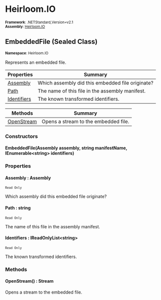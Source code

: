 # Heirloom.IO

<small>**Framework**: .NETStandard,Version=v2.1</small>  
<small>**Assembly**: [Heirloom.IO](../Heirloom.IO/Heirloom.IO.md)</small>  

## EmbeddedFile (Sealed Class)
<small>**Namespace**: Heirloom.IO</small>  

Represents an embedded file.

| Properties                  | Summary                                          |
|-----------------------------|--------------------------------------------------|
| [Assembly](#ASSBEC4387E)    | Which assembly did this embedded file originate? |
| [Path](#PAT5C11D03D)        | The name of this file in the assembly manifest.  |
| [Identifiers](#IDE599211FE) | The known transformed identifiers.               |

| Methods                    | Summary                              |
|----------------------------|--------------------------------------|
| [OpenStream](#OPEF0FC28BF) | Opens a stream to the embedded file. |

### Constructors

#### EmbeddedFile(Assembly assembly, string manifestName, IEnumerable\<string> identifiers)

### Properties

#### <a name="ASSBEC4387E"></a>Assembly : Assembly

<small>`Read Only`</small>

Which assembly did this embedded file originate?

#### <a name="PAT5C11D03D"></a>Path : string

<small>`Read Only`</small>

The name of this file in the assembly manifest.

#### <a name="IDE599211FE"></a>Identifiers : IReadOnlyList\<string>

<small>`Read Only`</small>

The known transformed identifiers.

### Methods

#### <a name="OPEF0FC28BF"></a>OpenStream() : Stream

Opens a stream to the embedded file.

